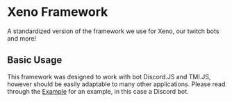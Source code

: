 # Xeno Framework
A standardized version of the framework we use for Xeno, our twitch bots and more!

## Basic Usage
This framework was designed to work with bot Discord.JS and TMI.JS, however should be easily adaptable to many other applications.
Please read through the [Example](/example) for an example, in this case a Discord bot.
